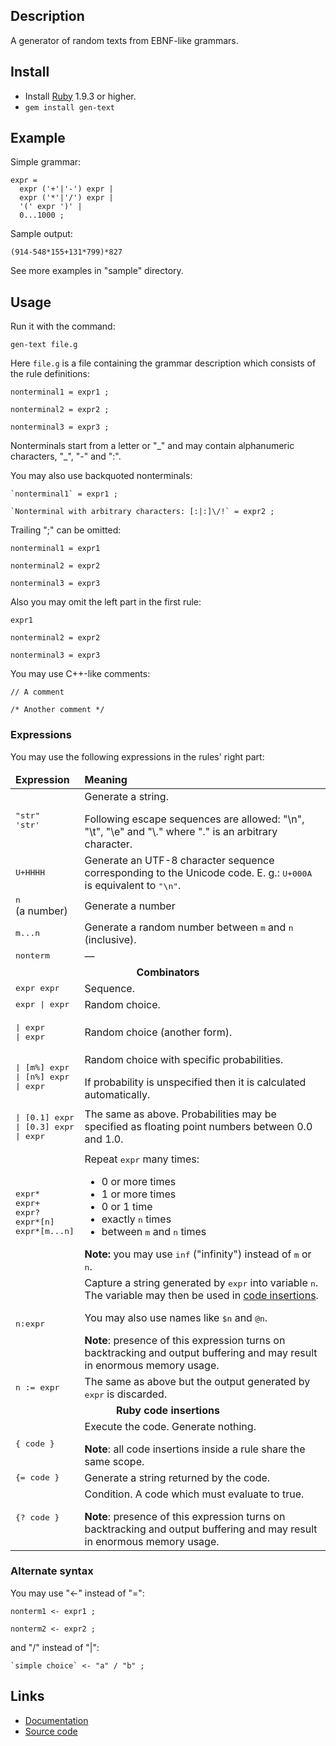 Description
-----------

A generator of random texts from EBNF-like grammars.

Install
-------

- Install [Ruby](http://ruby-lang.org) 1.9.3 or higher.
- `gem install gen-text`

Example
-------

Simple grammar:

    expr =
      expr ('+'|'-') expr |
      expr ('*'|'/') expr |
      '(' expr ')' |
      0...1000 ;

Sample output:

    (914-548*155+131*799)*827

See more examples in "sample" directory.

Usage
-----

Run it with the command:

    gen-text file.g

Here `file.g` is a file containing the grammar description which consists of the rule definitions:

    nonterminal1 = expr1 ;
    
    nonterminal2 = expr2 ;
    
    nonterminal3 = expr3 ;
    
Nonterminals start from a letter or "\_" and may contain alphanumeric characters, "\_", "-" and ":".

You may also use backquoted nonterminals:
    
    `nonterminal1` = expr1 ;
    
    `Nonterminal with arbitrary characters: [:|:]\/!` = expr2 ;

Trailing ";" can be omitted:

    nonterminal1 = expr1
    
    nonterminal2 = expr2
    
    nonterminal3 = expr3

Also you may omit the left part in the first rule:

    expr1
    
    nonterminal2 = expr2
    
    nonterminal3 = expr3

You may use C++-like comments:

    // A comment
    
    /* Another comment */

### Expressions ###

You may use the following expressions in the rules' right part:

<table>
  <thead>
    <tr> <td><strong>Expression</strong></td> <td><strong>Meaning</strong></td> </tr>
  </thead>
  <tbody>
    <tr>
      <td>
        <tt>"str"</tt><br/>
        <tt>'str'</tt>
      </td>
      <td>
        Generate a string.
        <p></p>
        Following escape sequences are allowed: "\n", "\t", "\e" and "\." where "." is an arbitrary character.
      </td>
    </tr>
    <tr>
      <td><tt>U+HHHH</tt></td>
      <td>Generate an UTF-8 character sequence corresponding to the Unicode code. E. g.: <tt>U+000A</tt> is equivalent to <tt>"\n"</tt>.</td>
    </tr>
    <tr>
      <td><tt>n</tt> (a number)</td>
      <td>Generate a number</td>
    </tr>
    <tr>
      <td><tt>m...n</tt></td>
      <td>Generate a random number between <tt>m</tt> and <tt>n</tt> (inclusive).</td>
    </tr>
    <tr>
      <td><tt>nonterm</tt></td>
      <td>—</td>
    </tr>
    <tr>
      <td colspan="2"><center><strong>Combinators</strong></center></td>
    </tr>
    <tr>
      <td> <tt>expr expr</tt> </td>
      <td>Sequence.</td>
    </tr>
    <tr>
      <td>
        <tt>expr | expr</tt>
      </td>
      <td>Random choice.</td>
    </tr>
    <tr>
      <td>
<tt><pre>| expr
| expr</pre></tt>
      </td>
      <td>Random choice (another form).</td>
    </tr>
    <tr>
      <td>
<tt><pre>| [m%] expr
| [n%] expr
| expr</pre></tt>
      </td>
      <td>
        Random choice with specific probabilities.
        <p></p>
        If probability is unspecified then it is calculated automatically.
      </td>
    </tr>
    <tr>
      <td>
<tt><pre>| [0.1] expr
| [0.3] expr
| expr</pre></tt>
      </td>
      <td>
        The same as above. Probabilities may be specified as floating point numbers between 0.0 and 1.0.
      </td>
    </tr>
    <tr>
      <td>
        <tt>expr*</tt> <br/>
        <tt>expr+</tt> <br/>
        <tt>expr?</tt> <br/>
        <tt>expr*[n]</tt> <br/>
        <tt>expr*[m...n]</tt> <br/>
      </td>
      <td>
        Repeat <tt>expr</tt> many times:
        <ul>
          <li>0 or more times</li>
          <li>1 or more times</li>
          <li>0 or 1 time</li>
          <li>exactly <tt>n</tt> times</li>
          <li>between <tt>m</tt> and <tt>n</tt> times</li>
        </ul>
        <p></p>
        <strong>Note:</strong> you may use <tt>inf</tt> ("infinity") instead of <tt>m</tt> or <tt>n</tt>.
      </td>
    </tr>
    <tr>
      <td>
        <tt>n:expr</tt>
      </td>
      <td>
        Capture a string generated by <tt>expr</tt> into variable <tt>n</tt>. The variable may then be used in <a href="#Code_insertions">code insertions</a>.
        <p></p>
        You may also use names like <tt>$n</tt> and <tt>@n</tt>.
        <p></p>
        <strong>Note</strong>: presence of this expression turns on backtracking and output buffering and may result in enormous memory usage.
      </td>
    </tr>
    <tr>
      <td>
        <tt>n := expr</tt>
      </td>
      <td>
        The same as above but the output generated by <tt>expr</tt> is discarded.
      </td>
    </tr>
    <tr>
      <a id="Code_insertions"></a><td colspan="2"><center><strong>Ruby code insertions</strong></center></td>
    </tr>
    <tr>
      <td><tt>{ code }</tt></td>
      <td>
        Execute the code. Generate nothing.
        <p></p>
        <strong>Note</strong>: all code insertions inside a rule share the same scope.
      </td>
    </tr>
    <tr>
      <td><tt>{= code }</tt></td>
      <td>Generate a string returned by the code.</td>
    </tr>
    <tr>
      <td><tt>{? code }</tt></td>
      <td>
        Condition. A code which must evaluate to true.
        <p></p>
        <strong>Note</strong>: presence of this expression turns on backtracking and output buffering and may result in enormous memory usage.
      </td>
    </tr>
  </tbody>
</table>

### Alternate syntax ###

You may use "<-" instead of "=":

    nonterm1 <- expr1 ;
    
    nonterm2 <- expr2 ;

and "/" instead of "|":

    `simple choice` <- "a" / "b" ;

Links
-----

- [Documentation](http://www.rubydoc.info/gems/gen-text/0.0.7)
- [Source code](https://github.com/LavirtheWhiolet/gen-text)
